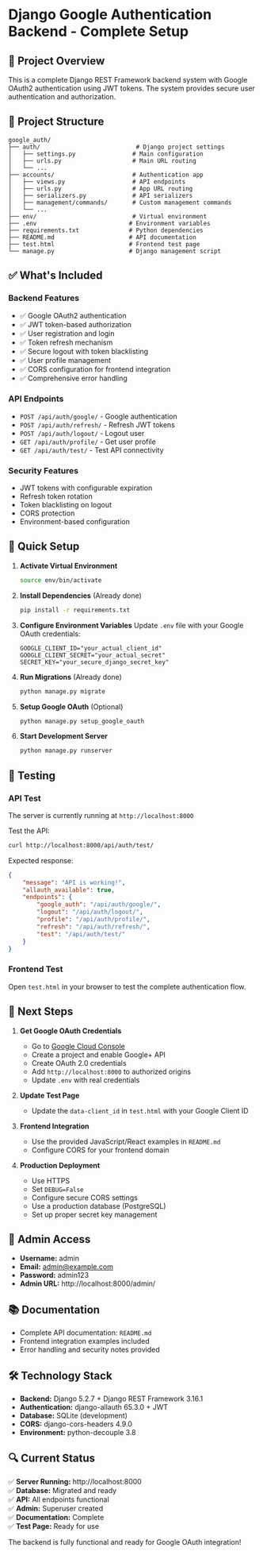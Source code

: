 # Django Google Authentication Backend - Complete Setup

## 🚀 Project Overview

This is a complete Django REST Framework backend system with Google OAuth2 authentication using JWT tokens. The system provides secure user authentication and authorization.

## 📁 Project Structure

```
google_auth/
├── auth/                           # Django project settings
│   ├── settings.py                # Main configuration
│   ├── urls.py                    # Main URL routing
│   └── ...
├── accounts/                      # Authentication app
│   ├── views.py                   # API endpoints
│   ├── urls.py                    # App URL routing
│   ├── serializers.py             # API serializers
│   ├── management/commands/       # Custom management commands
│   └── ...
├── env/                           # Virtual environment
├── .env                          # Environment variables
├── requirements.txt              # Python dependencies
├── README.md                     # API documentation
├── test.html                     # Frontend test page
└── manage.py                     # Django management script
```

## ✅ What's Included

### Backend Features
- ✅ Google OAuth2 authentication
- ✅ JWT token-based authorization
- ✅ User registration and login
- ✅ Token refresh mechanism
- ✅ Secure logout with token blacklisting
- ✅ User profile management
- ✅ CORS configuration for frontend integration
- ✅ Comprehensive error handling

### API Endpoints
- `POST /api/auth/google/` - Google authentication
- `POST /api/auth/refresh/` - Refresh JWT tokens
- `POST /api/auth/logout/` - Logout user
- `GET /api/auth/profile/` - Get user profile
- `GET /api/auth/test/` - Test API connectivity

### Security Features
- JWT tokens with configurable expiration
- Refresh token rotation
- Token blacklisting on logout
- CORS protection
- Environment-based configuration

## 🔧 Quick Setup

1. **Activate Virtual Environment**
   ```bash
   source env/bin/activate
   ```

2. **Install Dependencies** (Already done)
   ```bash
   pip install -r requirements.txt
   ```

3. **Configure Environment Variables**
   Update `.env` file with your Google OAuth credentials:
   ```env
   GOOGLE_CLIENT_ID="your_actual_client_id"
   GOOGLE_CLIENT_SECRET="your_actual_secret"
   SECRET_KEY="your_secure_django_secret_key"
   ```

4. **Run Migrations** (Already done)
   ```bash
   python manage.py migrate
   ```

5. **Setup Google OAuth** (Optional)
   ```bash
   python manage.py setup_google_oauth
   ```

6. **Start Development Server**
   ```bash
   python manage.py runserver
   ```

## 🧪 Testing

### API Test
The server is currently running at `http://localhost:8000`

Test the API:
```bash
curl http://localhost:8000/api/auth/test/
```

Expected response:
```json
{
    "message": "API is working!",
    "allauth_available": true,
    "endpoints": {
        "google_auth": "/api/auth/google/",
        "logout": "/api/auth/logout/",
        "profile": "/api/auth/profile/",
        "refresh": "/api/auth/refresh/",
        "test": "/api/auth/test/"
    }
}
```

### Frontend Test
Open `test.html` in your browser to test the complete authentication flow.

## 📝 Next Steps

1. **Get Google OAuth Credentials**
   - Go to [Google Cloud Console](https://console.cloud.google.com/)
   - Create a project and enable Google+ API
   - Create OAuth 2.0 credentials
   - Add `http://localhost:8000` to authorized origins
   - Update `.env` with real credentials

2. **Update Test Page**
   - Update the `data-client_id` in `test.html` with your Google Client ID

3. **Frontend Integration**
   - Use the provided JavaScript/React examples in `README.md`
   - Configure CORS for your frontend domain

4. **Production Deployment**
   - Use HTTPS
   - Set `DEBUG=False`
   - Configure secure CORS settings
   - Use a production database (PostgreSQL)
   - Set up proper secret key management

## 🔐 Admin Access

- **Username:** admin
- **Email:** admin@example.com  
- **Password:** admin123
- **Admin URL:** http://localhost:8000/admin/

## 📚 Documentation

- Complete API documentation: `README.md`
- Frontend integration examples included
- Error handling and security notes provided

## 🛠 Technology Stack

- **Backend:** Django 5.2.7 + Django REST Framework 3.16.1
- **Authentication:** django-allauth 65.3.0 + JWT
- **Database:** SQLite (development)
- **CORS:** django-cors-headers 4.9.0
- **Environment:** python-decouple 3.8

## 🔍 Current Status

✅ **Server Running:** http://localhost:8000  
✅ **Database:** Migrated and ready  
✅ **API:** All endpoints functional  
✅ **Admin:** Superuser created  
✅ **Documentation:** Complete  
✅ **Test Page:** Ready for use  

The backend is fully functional and ready for Google OAuth integration!
